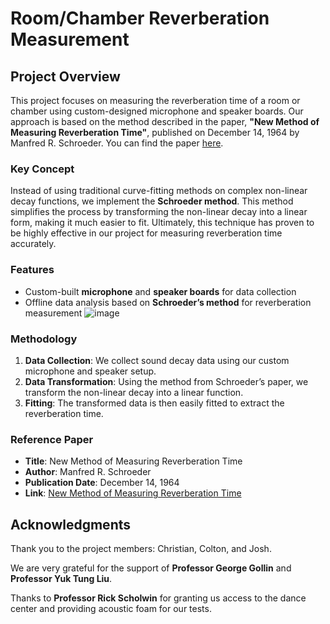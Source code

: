 # Room/Chamber Reverberation Measurement

## Project Overview

This project focuses on measuring the reverberation time of a room or chamber using custom-designed microphone and speaker boards. Our approach is based on the method described in the paper, **"New Method of Measuring Reverberation Time"**, published on December 14, 1964 by Manfred R. Schroeder. You can find the paper [here](https://www.ee.columbia.edu/~dpwe/papers/Schro65-reverb.pdf).

### Key Concept

Instead of using traditional curve-fitting methods on complex non-linear decay functions, we implement the **Schroeder method**. This method simplifies the process by transforming the non-linear decay into a linear form, making it much easier to fit. Ultimately, this technique has proven to be highly effective in our project for measuring reverberation time accurately.

### Features

- Custom-built **microphone** and **speaker boards** for data collection
- Offline data analysis based on **Schroeder’s method** for reverberation measurement
 ![image](https://github.com/user-attachments/assets/0f538195-e799-4729-9b73-30c15b0d84c3)


### Methodology

1. **Data Collection**: We collect sound decay data using our custom microphone and speaker setup.
2. **Data Transformation**: Using the method from Schroeder’s paper, we transform the non-linear decay into a linear function.
3. **Fitting**: The transformed data is then easily fitted to extract the reverberation time.

### Reference Paper

- **Title**: New Method of Measuring Reverberation Time
- **Author**: Manfred R. Schroeder
- **Publication Date**: December 14, 1964
- **Link**: [New Method of Measuring Reverberation Time](https://www.ee.columbia.edu/~dpwe/papers/Schro65-reverb.pdf)

## Acknowledgments

Thank you to the project members: Christian, Colton, and Josh.

We are very grateful for the support of **Professor George Gollin** and **Professor Yuk Tung Liu**.

Thanks to **Professor Rick Scholwin** for granting us access to the dance center and providing acoustic foam for our tests.
